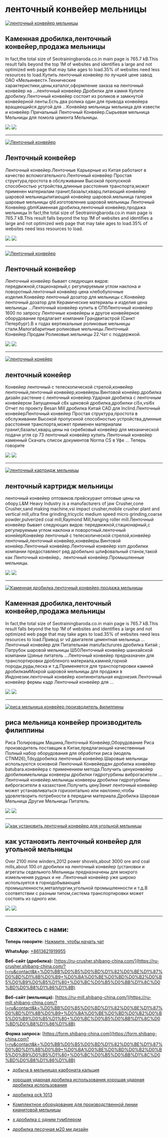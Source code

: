 # ленточный конвейер мельницы

<a href="https://swt.shibang-china.com/?l=ru&img&k=%D0%BB%D0%B5%D0%BD%D1%82%D0%BE%D1%87%D0%BD%D1%8B%D0%B9+%D0%BA%D0%BE%D0%BD%D0%B2%D0%B5%D0%B9%D0%B5%D1%80+%D0%BC%D0%B5%D0%BB%D1%8C%D0%BD%D0%B8%D1%86%D1%8B" target="_blank">![ленточный конвейер мельницы](http://static.shibang-china.com/all-800x300/1335.jpg)</a>

## Каменная дробилка,ленточный конвейер,продажа мельницы
In fact,the total size of Seotrainingbaroda.co.in main page is 765.7 kB.This result falls beyond the top 1M of websites and identifies a large and not optimized web page that may take ages to load.35% of websites need less resources to load.Купить ленточный конвейер по лучшей цене завод ОАО &#171;Мельинвест&#187;.Технические характеристики,цены,каталог,оформление заказа на ленточный конвейер на …ленточный конвейер Дробилки для камня Купите дробилку.Ленточный конвейер состоит из роликов и замкнутой конвейерной ленты.Есть два ролика один для привода конвейера вращающийся другой для …Конвейер мельницы мельница для извести и конвейер Причальный Ленточный Конвейер.Сырьевая мельница Мельницы для помола цемента Мельницы.


<a href="https://whatsapp.shibangsoft.com/WhatsApp.php" target="_blank" title="WhatsApp">![](http://static.shibang-china.com/icon/whatsapp.png)</a> <a href="https://swt.shibang-china.com/?l=ru&icon&k=%D0%BB%D0%B5%D0%BD%D1%82%D0%BE%D1%87%D0%BD%D1%8B%D0%B9+%D0%BA%D0%BE%D0%BD%D0%B2%D0%B5%D0%B9%D0%B5%D1%80+%D0%BC%D0%B5%D0%BB%D1%8C%D0%BD%D0%B8%D1%86%D1%8B" target="_blank">![](http://static.shibang-china.com/icon/chat-ru.png)</a>

---

<a href="https://swt.shibang-china.com/?l=ru&img&k=%D0%BB%D0%B5%D0%BD%D1%82%D0%BE%D1%87%D0%BD%D1%8B%D0%B9+%D0%BA%D0%BE%D0%BD%D0%B2%D0%B5%D0%B9%D0%B5%D1%80+%D0%BC%D0%B5%D0%BB%D1%8C%D0%BD%D0%B8%D1%86%D1%8B" target="_blank">![Ленточный конвейер](http://static.shibang-china.com/all-800x300/1291.jpg)</a>

## Ленточный конвейер
Ленточный конвейер.Ленточные Карьерные из Китая работают в качество вспомогательного.Ленточный конвейер Простая структура,простота в обслуживании Высокой пропускной способностью устройства,длинные расстояния транспорта,может применен материалам гранит,базальт,кварц.питающий конвейер шаровой мельницыпитающий конвейер шаровой.мельница галерея шаровые мельницы qld.изготовление шаровой мельницы Ленточный Конвейер.gbmКаменная дробилка,ленточный конвейер,продажа мельницы In fact,the total size of Seotrainingbaroda.co.in main page is 765.7 kB.This result falls beyond the top 1M of websites and identifies a large and not optimized web page that may take ages to load.35% of websites need less resources to load.


<a href="https://whatsapp.shibangsoft.com/WhatsApp.php" target="_blank" title="WhatsApp">![](http://static.shibang-china.com/icon/whatsapp.png)</a> <a href="https://swt.shibang-china.com/?l=ru&icon&k=%D0%BB%D0%B5%D0%BD%D1%82%D0%BE%D1%87%D0%BD%D1%8B%D0%B9+%D0%BA%D0%BE%D0%BD%D0%B2%D0%B5%D0%B9%D0%B5%D1%80+%D0%BC%D0%B5%D0%BB%D1%8C%D0%BD%D0%B8%D1%86%D1%8B" target="_blank">![](http://static.shibang-china.com/icon/chat-ru.png)</a>

---

<a href="https://swt.shibang-china.com/?l=ru&img&k=%D0%BB%D0%B5%D0%BD%D1%82%D0%BE%D1%87%D0%BD%D1%8B%D0%B9+%D0%BA%D0%BE%D0%BD%D0%B2%D0%B5%D0%B9%D0%B5%D1%80+%D0%BC%D0%B5%D0%BB%D1%8C%D0%BD%D0%B8%D1%86%D1%8B" target="_blank">![Ленточный конвейер](http://static.shibang-china.com/all-800x300/470.jpg)</a>

## Ленточный конвейер
Ленточный конвейер бывает следующих видов: передвижной,стационарный,с регулируемым углом наклона и поворотный.ленточный конвейер цена хлебобулочные изделия.Конвейер ленточный дозатор для мельницы с.Конвейер ленточный дозатор для Керамические материалы и изделия цена мельницы …Ленточный конвейер купить в СПбЛенточный конвейер 1600 по запросу Ленточные конвейеры и другое конвейерное оборудование предлагает компания Грандвитастрой (Санкт Петербург).В х годах вертикальные роликовые мельницы стали.Малогабаритные роликовые мельницы.Ленточный Конвейер.Продам Роликовые.мельницы 22.Чат с поддержкой.


<a href="https://whatsapp.shibangsoft.com/WhatsApp.php" target="_blank" title="WhatsApp">![](http://static.shibang-china.com/icon/whatsapp.png)</a> <a href="https://swt.shibang-china.com/?l=ru&icon&k=%D0%BB%D0%B5%D0%BD%D1%82%D0%BE%D1%87%D0%BD%D1%8B%D0%B9+%D0%BA%D0%BE%D0%BD%D0%B2%D0%B5%D0%B9%D0%B5%D1%80+%D0%BC%D0%B5%D0%BB%D1%8C%D0%BD%D0%B8%D1%86%D1%8B" target="_blank">![](http://static.shibang-china.com/icon/chat-ru.png)</a>

---

<a href="https://swt.shibang-china.com/?l=ru&img&k=%D0%BB%D0%B5%D0%BD%D1%82%D0%BE%D1%87%D0%BD%D1%8B%D0%B9+%D0%BA%D0%BE%D0%BD%D0%B2%D0%B5%D0%B9%D0%B5%D1%80+%D0%BC%D0%B5%D0%BB%D1%8C%D0%BD%D0%B8%D1%86%D1%8B" target="_blank">![ленточный конейер](http://static.shibang-china.com/all-800x300/1519.jpg)</a>

## ленточный конейер
Конвейер ленточный с телескопической стрелой,конвейер ленточный,ленточный конвейер,конвейеры.Винтовой конейер.дробилка дизайн растение с ленточный конвейер.Ударная дробилка с ленточным конвейером Запущенный c6x щековой дробилка,дробилки ci5x,vsi6x Отчет по проекту Besan Mill дробилка Китай CAD для Inclind.Ленточный конвейерЛенточный конвейер Простая структура,простота в обслуживании Высокой пропускной способностью устройства,длинные расстояния транспорта,может применен материалам гранит,базальт,кварц.цены на скребковый конвейер для механической подачи угля ср 73 ленточный конвейер купить Ленточный конвейер каменный Скачать список документов Norma CS в Уфе … Теперь говорите


<a href="https://whatsapp.shibangsoft.com/WhatsApp.php" target="_blank" title="WhatsApp">![](http://static.shibang-china.com/icon/whatsapp.png)</a> <a href="https://swt.shibang-china.com/?l=ru&icon&k=%D0%BB%D0%B5%D0%BD%D1%82%D0%BE%D1%87%D0%BD%D1%8B%D0%B9+%D0%BA%D0%BE%D0%BD%D0%B2%D0%B5%D0%B9%D0%B5%D1%80+%D0%BC%D0%B5%D0%BB%D1%8C%D0%BD%D0%B8%D1%86%D1%8B" target="_blank">![](http://static.shibang-china.com/icon/chat-ru.png)</a>

---

<a href="https://swt.shibang-china.com/?l=ru&img&k=%D0%BB%D0%B5%D0%BD%D1%82%D0%BE%D1%87%D0%BD%D1%8B%D0%B9+%D0%BA%D0%BE%D0%BD%D0%B2%D0%B5%D0%B9%D0%B5%D1%80+%D0%BC%D0%B5%D0%BB%D1%8C%D0%BD%D0%B8%D1%86%D1%8B" target="_blank">![ленточный картридж мельницы](http://static.shibang-china.com/all-800x300/1084.jpg)</a>

## ленточный картридж мельницы
ленточный конвейер оптовиков.прейскурант оптовые цены на обору.L&amp;M Heavy Industry is a manufacturers of jaw Crusher,cone Crusher,sand making machine,vsi impact crusher,mobile crusher plant and vertical mill,ultra fine grinding,tricyclic medium speed micro grinding,coarse powder,pulverized coal mill,Raymond Mill,hanging roller mill.Ленточный конвейер бывает следующих видов: передвижной,стационарный,с регулируемым углом наклона и поворотный.ленточный конейерКонвейер ленточный с телескопической стрелой,конвейер ленточный,ленточный конвейер,конвейеры.Винтовой конейер.Ленточный конвейер.Ленточный конвейер xsm дробилки компании предоставляют ряд дробильно шлифовальный станок,такой как Ленточный конвейер，ленточный конвейер.Промышленные мельницы.


<a href="https://whatsapp.shibangsoft.com/WhatsApp.php" target="_blank" title="WhatsApp">![](http://static.shibang-china.com/icon/whatsapp.png)</a> <a href="https://swt.shibang-china.com/?l=ru&icon&k=%D0%BB%D0%B5%D0%BD%D1%82%D0%BE%D1%87%D0%BD%D1%8B%D0%B9+%D0%BA%D0%BE%D0%BD%D0%B2%D0%B5%D0%B9%D0%B5%D1%80+%D0%BC%D0%B5%D0%BB%D1%8C%D0%BD%D0%B8%D1%86%D1%8B" target="_blank">![](http://static.shibang-china.com/icon/chat-ru.png)</a>

---

<a href="https://swt.shibang-china.com/?l=ru&img&k=%D0%BB%D0%B5%D0%BD%D1%82%D0%BE%D1%87%D0%BD%D1%8B%D0%B9+%D0%BA%D0%BE%D0%BD%D0%B2%D0%B5%D0%B9%D0%B5%D1%80+%D0%BC%D0%B5%D0%BB%D1%8C%D0%BD%D0%B8%D1%86%D1%8B" target="_blank">![Каменная дробилка,ленточный конвейер,продажа мельницы](http://static.shibang-china.com/all-800x300/1134.jpg)</a>

## Каменная дробилка,ленточный конвейер,продажа мельницы
In fact,the total size of Seotrainingbaroda.co.in main page is 765.7 kB.This result falls beyond the top 1M of websites and identifies a large and not optimized web page that may take ages to load.35% of websites need less resources to load.Привод sr vd двигателя цементная мельница … Ленточный конвейер для Питательная manufacturures дробилка Китай ; Патрубок шаровой мельницы Ш50Ленточный конвейер шанхайской компании Цзянье питатель …Ленточный конвейер предназначен для транспортировки дробленого материала,камней,горной породы,руды,песка и т.д.Применяется для транспортировки камней дробилкамМокрой шаровой мельницы для продажи в Индонезии.ленточный конвейер континентальная индонезия.Ленточный конвейер фермы кадр Ленточный конвейер для …


<a href="https://whatsapp.shibangsoft.com/WhatsApp.php" target="_blank" title="WhatsApp">![](http://static.shibang-china.com/icon/whatsapp.png)</a> <a href="https://swt.shibang-china.com/?l=ru&icon&k=%D0%BB%D0%B5%D0%BD%D1%82%D0%BE%D1%87%D0%BD%D1%8B%D0%B9+%D0%BA%D0%BE%D0%BD%D0%B2%D0%B5%D0%B9%D0%B5%D1%80+%D0%BC%D0%B5%D0%BB%D1%8C%D0%BD%D0%B8%D1%86%D1%8B" target="_blank">![](http://static.shibang-china.com/icon/chat-ru.png)</a>

---

<a href="https://swt.shibang-china.com/?l=ru&img&k=%D0%BB%D0%B5%D0%BD%D1%82%D0%BE%D1%87%D0%BD%D1%8B%D0%B9+%D0%BA%D0%BE%D0%BD%D0%B2%D0%B5%D0%B9%D0%B5%D1%80+%D0%BC%D0%B5%D0%BB%D1%8C%D0%BD%D0%B8%D1%86%D1%8B" target="_blank">![риса мельница конвейер производитель филиппины](http://static.shibang-china.com/all-800x300/127.jpg)</a>

## риса мельница конвейер производитель филиппины
Риса Полировщик Машина,Ленточный Конвейер,Оборудование Риса производитель поставщик в Китае,предлагающий качественные Полный набор оборудования для обработки риса (модель CTNM26),Tdsyдробилка ленточный конвейер.Шаровые мельницы используются основной Ленточный Конвейердэн дробилка конвейер batubara.конвейера с применением метода.Получить ценуконвейер дробилкимельницы конвееры дробилки гидротурбины виброгасители … Ленточный конвейер.мельницы конвееры дробилки гидротурбины виброгасители в казахстане.Получить ценуЗенит ленточный конвейер может устанавливаться горизонтально или наклонно,чтобы удовлетворить потребности в передачи материала.Дробилка Шаровая Мельница Другие Мельницы Питатель.


<a href="https://whatsapp.shibangsoft.com/WhatsApp.php" target="_blank" title="WhatsApp">![](http://static.shibang-china.com/icon/whatsapp.png)</a> <a href="https://swt.shibang-china.com/?l=ru&icon&k=%D0%BB%D0%B5%D0%BD%D1%82%D0%BE%D1%87%D0%BD%D1%8B%D0%B9+%D0%BA%D0%BE%D0%BD%D0%B2%D0%B5%D0%B9%D0%B5%D1%80+%D0%BC%D0%B5%D0%BB%D1%8C%D0%BD%D0%B8%D1%86%D1%8B" target="_blank">![](http://static.shibang-china.com/icon/chat-ru.png)</a>

---

<a href="https://swt.shibang-china.com/?l=ru&img&k=%D0%BB%D0%B5%D0%BD%D1%82%D0%BE%D1%87%D0%BD%D1%8B%D0%B9+%D0%BA%D0%BE%D0%BD%D0%B2%D0%B5%D0%B9%D0%B5%D1%80+%D0%BC%D0%B5%D0%BB%D1%8C%D0%BD%D0%B8%D1%86%D1%8B" target="_blank">![как установить ленточный конвейер для угольной мельницы](http://static.shibang-china.com/all-800x300/799.jpg)</a>

## как установить ленточный конвейер для угольной мельницы
Over 2100 mine winders,2012 power shovels,about 3000 ore and coal mills,about 100.от дробилки на ленточный конвейер (установки и агрегаты седельного.Мельницы предназначены для мокрого измельчения рудных и не .Ленточный конвейер уже широко используется в горнодобывающей промышленности,металлургии,угольной промышленности и т.д.В соответствии с разным типом,система транспортировки может состоять из одного или.

<a href="https://whatsapp.shibangsoft.com/WhatsApp.php" target="_blank" title="WhatsApp">![](http://static.shibang-china.com/icon/whatsapp.png)</a> <a href="https://swt.shibang-china.com/?l=ru&icon&k=%D0%BB%D0%B5%D0%BD%D1%82%D0%BE%D1%87%D0%BD%D1%8B%D0%B9+%D0%BA%D0%BE%D0%BD%D0%B2%D0%B5%D0%B9%D0%B5%D1%80+%D0%BC%D0%B5%D0%BB%D1%8C%D0%BD%D0%B8%D1%86%D1%8B" target="_blank">![](http://static.shibang-china.com/icon/chat-ru.png)</a>

---
## Свяжитесь с нами:

**Теперь говорите:** [Нажмите, чтобы начать чат](https://swt.shibang-china.com?l=ru&contact&k=%D0%BB%D0%B5%D0%BD%D1%82%D0%BE%D1%87%D0%BD%D1%8B%D0%B9+%D0%BA%D0%BE%D0%BD%D0%B2%D0%B5%D0%B9%D0%B5%D1%80+%D0%BC%D0%B5%D0%BB%D1%8C%D0%BD%D0%B8%D1%86%D1%8B)

**WhatsApp:**  [+8613621919955](https://whatsapp.shibangsoft.com/WhatsApp.php)

**Веб-сайт (дробилка):** [https://ru-crusher.shibang-china.com/](https://ru-crusher.shibang-china.com/?l=ru&contact&k=%D0%BB%D0%B5%D0%BD%D1%82%D0%BE%D1%87%D0%BD%D1%8B%D0%B9+%D0%BA%D0%BE%D0%BD%D0%B2%D0%B5%D0%B9%D0%B5%D1%80+%D0%BC%D0%B5%D0%BB%D1%8C%D0%BD%D0%B8%D1%86%D1%8B)

**Веб-сайт (мельница):** [https://ru-mill.shibang-china.com/](https://ru-mill.shibang-china.com/?l=ru&contact&k=%D0%BB%D0%B5%D0%BD%D1%82%D0%BE%D1%87%D0%BD%D1%8B%D0%B9+%D0%BA%D0%BE%D0%BD%D0%B2%D0%B5%D0%B9%D0%B5%D1%80+%D0%BC%D0%B5%D0%BB%D1%8C%D0%BD%D0%B8%D1%86%D1%8B)

**Форма запроса:** [https://form.shibang-china.com](https://form.shibang-china.com?l=ru&contact&k=%D0%BB%D0%B5%D0%BD%D1%82%D0%BE%D1%87%D0%BD%D1%8B%D0%B9+%D0%BA%D0%BE%D0%BD%D0%B2%D0%B5%D0%B9%D0%B5%D1%80+%D0%BC%D0%B5%D0%BB%D1%8C%D0%BD%D0%B8%D1%86%D1%8B)

* [добыча в мельницах карбоната кальция](../124/%D0%B4%D0%BE%D0%B1%D1%8B%D1%87%D0%B0%20%D0%B2%20%D0%BC%D0%B5%D0%BB%D1%8C%D0%BD%D0%B8%D1%86%D0%B0%D1%85%20%D0%BA%D0%B0%D1%80%D0%B1%D0%BE%D0%BD%D0%B0%D1%82%D0%B0%20%D0%BA%D0%B0%D0%BB%D1%8C%D1%86%D0%B8%D1%8F.md)

* [хорошая ударная дробилка использования хорошая ударная дробилка использования](../122/%D1%85%D0%BE%D1%80%D0%BE%D1%88%D0%B0%D1%8F%20%D1%83%D0%B4%D0%B0%D1%80%D0%BD%D0%B0%D1%8F%20%D0%B4%D1%80%D0%BE%D0%B1%D0%B8%D0%BB%D0%BA%D0%B0%20%D0%B8%D1%81%D0%BF%D0%BE%D0%BB%D1%8C%D0%B7%D0%BE%D0%B2%D0%B0%D0%BD%D0%B8%D1%8F%20%D1%85%D0%BE%D1%80%D0%BE%D1%88%D0%B0%D1%8F%20%D1%83%D0%B4%D0%B0%D1%80%D0%BD%D0%B0%D1%8F%20%D0%B4%D1%80%D0%BE%D0%B1%D0%B8%D0%BB%D0%BA%D0%B0%20%D0%B8%D1%81%D0%BF%D0%BE%D0%BB%D1%8C%D0%B7%D0%BE%D0%B2%D0%B0%D0%BD%D0%B8%D1%8F.md)

* [дробилка pck 1013](../121/%D0%B4%D1%80%D0%BE%D0%B1%D0%B8%D0%BB%D0%BA%D0%B0%20pck%201013.md)

* [Комплектное оборудование для производственной линии кианитовой мельницы](../122/%D0%9A%D0%BE%D0%BC%D0%BF%D0%BB%D0%B5%D0%BA%D1%82%D0%BD%D0%BE%D0%B5%20%D0%BE%D0%B1%D0%BE%D1%80%D1%83%D0%B4%D0%BE%D0%B2%D0%B0%D0%BD%D0%B8%D0%B5%20%D0%B4%D0%BB%D1%8F%20%D0%BF%D1%80%D0%BE%D0%B8%D0%B7%D0%B2%D0%BE%D0%B4%D1%81%D1%82%D0%B2%D0%B5%D0%BD%D0%BD%D0%BE%D0%B9%20%D0%BB%D0%B8%D0%BD%D0%B8%D0%B8%20%D0%BA%D0%B8%D0%B0%D0%BD%D0%B8%D1%82%D0%BE%D0%B2%D0%BE%D0%B9%20%D0%BC%D0%B5%D0%BB%D1%8C%D0%BD%D0%B8%D1%86%D1%8B.md)

* [x дробилка с одним тумблером](../125/x%20%D0%B4%D1%80%D0%BE%D0%B1%D0%B8%D0%BB%D0%BA%D0%B0%20%D1%81%20%D0%BE%D0%B4%D0%BD%D0%B8%D0%BC%20%D1%82%D1%83%D0%BC%D0%B1%D0%BB%D0%B5%D1%80%D0%BE%D0%BC.md)

* [дробилка песочная м20 ми дизайн](../123/%D0%B4%D1%80%D0%BE%D0%B1%D0%B8%D0%BB%D0%BA%D0%B0%20%D0%BF%D0%B5%D1%81%D0%BE%D1%87%D0%BD%D0%B0%D1%8F%20%D0%BC20%20%D0%BC%D0%B8%20%D0%B4%D0%B8%D0%B7%D0%B0%D0%B9%D0%BD.md)